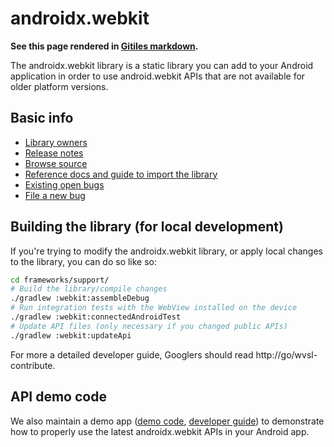 # androidx.webkit

**See this page rendered in [Gitiles
markdown](https://android.googlesource.com/platform/frameworks/support/+/androidx-master-dev/webkit/README.md).**

The androidx.webkit library is a static library you can add to your Android
application in order to use android.webkit APIs that are not available for older
platform versions.

## Basic info

* [Library owners](OWNERS)
* [Release notes](https://developer.android.com/jetpack/androidx/releases/webkit)
* [Browse source](https://android.googlesource.com/platform/frameworks/support/+/androidx-master-dev/webkit/)
* [Reference docs and guide to import the library](https://developer.android.com/reference/androidx/webkit/package-summary)
* [Existing open bugs](https://issuetracker.google.com/issues?q=componentid:460423%20status:open)
* [File a new bug](https://issuetracker.google.com/issues/new?component=460423)

## Building the library (for local development)

If you're trying to modify the androidx.webkit library, or apply local changes
to the library, you can do so like so:

```sh
cd frameworks/support/
# Build the library/compile changes
./gradlew :webkit:assembleDebug
# Run integration tests with the WebView installed on the device
./gradlew :webkit:connectedAndroidTest
# Update API files (only necessary if you changed public APIs)
./gradlew :webkit:updateApi
```

For more a detailed developer guide, Googlers should read
http://go/wvsl-contribute.

## API demo code

We also maintain a demo app ([demo
code](/webkit/integration-tests/testapp/src/main/java/com/example/androidx/webkit),
[developer guide](/webkit/integration-tests/testapp/README.md)) to demonstrate
how to properly use the latest androidx.webkit APIs in your Android app.
